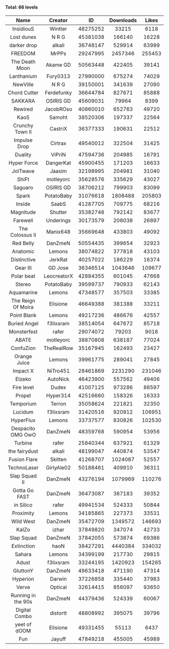 #### Total: 66 levels

| Name | Creator | ID | Downloads | Likes |
|:---:|:---:|:---:|:---:|:---:|
| InsidiouS | Wintter | 48275252 | 33215 | 6118
| Lost dunes | N R G | 45381038 | 166140 | 16228
| darker drop | alkali | 36748147 | 529914 | 63999
| FREEDOM | MrPPs | 29247995 | 2457346 | 255453
| The Death Moon | Akame GD | 50563448 | 422405 | 39141
| Lanthanium | Fury0313 | 27990000 | 675274 | 74029
| NewVille | N R G | 39150001 | 341639 | 27090
| Chord Cutter | Ferdefunky | 36644784 | 827671 | 85888
| SAKKARA | OSIRIS GD | 45609031 | 79964 | 8399
| Rewired | JacobROso | 40860010 | 652763 | 49720
| KaoS | Samoht | 38520306 | 197337 | 22564
| Crunchy Town II | CastriX | 36377333 | 190631 | 22512
| Impulse Drop  | Cirtrax | 49540012 | 322504 | 31425
| Duality | ViPriN | 47594736 | 204985 | 16791
| Hyper Force | DangerKat | 45900455 | 171203 | 16633
| JolTwave | Jaasim | 32198995 | 204981 | 31040
| ShiFt | motleyorc | 35628576 | 335629 | 43027
| Saguaro | OSIRIS GD | 38706212 | 799903 | 83099
| Spark | PotatoBaby | 31076618 | 1808488 | 205803
| Inside | SaabS | 41287705 | 709775 | 68216
| Magnitude | Shutter | 35382748 | 792142 | 83677
| Farewell | Underings | 30173579 | 208038 | 26897
| The Colossus II | Manix648 | 35669648 | 433803 | 49092
| Red Belly | DanZmeN | 50554435 | 399654 | 32923
| Anatomic | Lemons | 38074822 | 377818 | 43103
| Distinctive | JerkRat | 40257022 | 186229 | 16374
| Gear III | GD Jose | 36346514 | 1043646 | 109677
| Polar beat | LeocreatorX | 42884355 | 601045 | 47668
| Stereo | PotatoBaby | 39599737 | 790933 | 62143
| Aquamarine | Lemons | 47348577 | 357503 | 33385
| The Reign Of Moira | Elisione | 46649388 | 381388 | 33211
| Point Blank | Lemons | 49217236 | 486676 | 42557
| Buried Angel | f3lixsram | 38514054 | 647672 | 85718
| Monsterfest | rafer | 29074072 | 79203 | 9016
| ABATE | motleyorc | 38870808 | 638187 | 77024
| ConfuZion | TheRealRow | 35167945 | 162493 | 23427
| Orange Juice | Lemons | 39961775 | 289041 | 27845
| Impact X | NiTro451 | 28461869 | 2231290 | 231046
| Elzeko | AutoNick | 46423900 | 557562 | 49406
| Fire level | Dudex | 41007125 | 973286 | 88597
| Propel | Hyper314 | 42516660 | 158326 | 16333
| Temporium | Terron | 35058624 | 221821 | 32350
| Lucidum | f3lixsram | 31420516 | 920912 | 106951
| HyperFlux | Lemons | 33737577 | 830826 | 102530
| Despacito OMG OwO | DanZmeN | 48359768 | 590954 | 53956
| Turbine | rafer | 25840344 | 637921 | 61329
| the fairydust | alkali | 48199047 | 440874 | 53547
| Fusion Flare | Skitten | 41268707 | 1024087 | 52557
| TechnoLaser | GirlyAle02 | 50188461 | 409910 | 36311
| Slap Squad II | DanZmeN | 43276194 | 1079969 | 110276
| Gotta Go FAST | DanZmeN | 36473087 | 387183 | 39352
| in Silico | rafer | 49941534 | 524333 | 50844
| Proximity | Lemons | 34185865 | 227373 | 33531
| Wild West | DanZmeN | 35472709 | 1349572 | 146693
| KaIZo | izhar | 37849820 | 347074 | 42733
| Slap Squad | DanZmeN | 37842055 | 573874 | 69386
| Extinction | haoN | 38427291 | 4440384 | 334032
| Sahara | Lemons | 34399199 | 217730 | 29815
| Adust | f3lixsram | 33244195 | 1420923 | 154265
| GluttonY | DanZmeN | 49633418 | 471190 | 47314
| Hyperion | Darwin | 37226858 | 335440 | 37983
| Verve | Optical | 32614415 | 856097 | 93650
| Running in the 90s | DanZmeN | 44379436 | 524339 | 60067
| Digital Combo | distortt | 48808992 | 395075 | 39796
| yeet of dOOM | Elisione | 49331455 | 55113 | 6437
| Fun | Jayuff | 47849218 | 455005 | 45989
